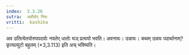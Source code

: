 ```yaml
---
index:  3.3.26
sutra:  अवौदोर् नियः
vritti:  kashika 
---
```


अव उतित्येतयोरुपपदयोः नयतेर् धातोः घञ् प्रत्ययो भवति। अवनायः। उन्नायः। कथम् उन्नयः पदार्थानाम्? कृत्यल्युटो बहुलम् (*3,3.113) इति अच् भविष्यति।

